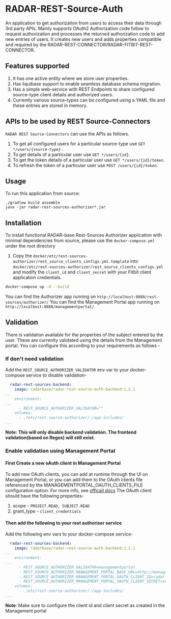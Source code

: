 # RADAR-REST-Source-Auth

An application to get authorization from users to access their data through 3rd party APIs. Mainly supports OAuth2 Authorization code follow to request authorization and processes the returned authorization code to add new entries of users. It creates new users and adds properties compatible and required by the RADAR-REST-CONNECTOR/RADAR-FITBIT-REST-CONNECTOR.

## Features supported
1. It has one active entity where we store user properties.
2. Has liquibase support to enable seamless database schema migration.
3. Has a simple web-service with REST Endpoints to share configured source-type client details and authorized users.
4. Currently various source-types can be configured using a YAML file and these entries are stored in memory.

## APIs to be used by REST Source-Connectors
`RADAR REST Source-Connectors` can use the APIs as follows.
 1. To get all configured users for a particular source-type use `GET */users/{source-type}` .
 2. To get details of a particular user use `GET */users/{id}`.
 3. To get the token details of a particular user use `GET */users/{id}/token`.
 4. To refresh the token of a particular user use `POST /users/{id}/token`.

## Usage
To run this application from source:

```$cmd
./gradlew build assemble
java -jar radar-rest-sources-authorizer*.jar
```
## Installation
To install functional RADAR-base Rest-Sources Authorizer application with minimal dependencies from source, please use the `docker-compose.yml` under the root directory
1. Copy the `docker/etc/rest-sources-authorizer/rest_source_clients_configs.yml.template` into `docker/etc/rest-sources-authorizer/rest_source_clients_configs.yml` and modify the `client_id` and `client_secret` with your Fitbit client application credentials.
```bash
docker-compose up -d --build
```
You can find the Authorizer app running on `http://localhost:8080/rest-sources/authorizer/`
You can find the Management Portal app running on `http://localhost:8080/managementportal/`
## Validation

There is validation available for the properties of the subject entered by the user. These are currenlty validated using the details from the Management portal. You can configure this according to your requirements as follows -

### If don't need validation
Add the `REST_SOURCE_AUTHORIZER_VALIDATOR` env var to your docker-compose service to disable validation-
```yaml
  radar-rest-sources-backend:
    image: radarbase/radar-rest-source-auth-backend:1.2.1
...
    environment:
...
      - REST_SOURCE_AUTHORIZER_VALIDATOR=""
    volumes:
      - ./etc/rest-source-authorizer/:/app-includes/
...

```
**Note: This will only disable backend validation. The frontend validation(based on Regex) will still exist.**

### Enable validation using Management Portal

#### First Create a new oAuth client in Management Portal
To add new OAuth clients, you can add at runtime through the UI on Management Portal, or you can add them to the OAuth clients file referenced by the MANAGEMENTPORTAL_OAUTH_CLIENTS_FILE configuration option. For more info, see [officail docs](https://github.com/RADAR-base/ManagementPortal#oauth-clients)
The OAuth client should have the following properties-

1. scope - `PROJECT.READ, SUBJECT.READ`
2. grant_type - `client_credentials`

#### Then add the following to your rest authoriser service
Add the following env vars to your docker-compose service-
```yaml
  radar-rest-sources-backend:
    image: radarbase/radar-rest-source-auth-backend:1.2.1
...
    environment:
...
      - REST_SOURCE_AUTHORIZER_VALIDATOR=managementportal
      - REST_SOURCE_AUTHORIZER_MANAGEMENT_PORTAL_BASE_URL=http://managementportal-app:8080/managementportal/
      - REST_SOURCE_AUTHORIZER_MANAGEMENT_PORTAL_OAUTH_CLIENT_ID=radar_rest_sources_auth
      - REST_SOURCE_AUTHORIZER_MANAGEMENT_PORTAL_OAUTH_CLIENT_SECRET=secret
    volumes:
      - ./etc/rest-source-authorizer/:/app-includes/
...
```

**Note**: Make sure to configure the client id and client secret as created in the Management portal
